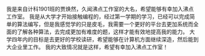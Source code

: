  我是来自计科1901班的贾焕然，久闻沸点工作室的大名，希望能够有幸加入沸点工作室。
 我是从大学才开始接触编程的，经过第一学期的学习，已经可以完成简单的算法编写，但是我感觉学的只是皮毛，我需要一个更好的平台去更加系统而全面的了解各种算法，去完成更加有难度的题，这样才能有效地提高我的能力。
 大学四年内的目标是去更好的学校读研，希望能够在计算机方面继续深造，然后能到大企业里工作。
 我的大致情况就是这样，希望有幸加入沸点工作室！